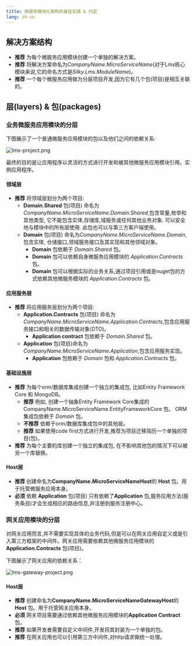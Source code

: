 ```yaml
---
title: 微服务模块化架构的最佳实践 & 约定
lang: zh-cn
---
```


## 解决方案结构

- **推荐** 为每个微服务应用模块创建一个单独的解决方案。
- **推荐** 将解决方案命名为*CompanyName.MicroServiceName*(对于Lms核心模块来说,它的命名方式是*Silky.Lms.ModuleName*)。
- **推荐** 一个每个微服务应用做为分层项目开发,因为它有几个包(项目)是相互关联的。

## 层(layers) & 包(packages)

### 业务微服务应用模块的分层

下图展示了一个普通微服务应用模块的包以及他们之间的依赖关系:

![lms-project.png](/assets/imgs/lms-project.png)

最终的目的是让应用程序以灵活的方式进行开发和被其他微服务应用模块引用。实例应用程序。

#### 领域层

- **推荐** 将领域层划分为两个项目:
   - **Domain.Shared** 包(项目) 命名为*CompanyName.MicroServiceName.Domain.Shared*,包含常量,枚举和其他类型, 它不能包含实体,存储库,域服务或任何其他业务对象. 可以安全地与模块中的所有层使用. 此包也可以与第三方客户端使用。
   - **Domain** 包(项目) 命名为*CompanyName.MicroServiceName.Domain*, 包含实体, 仓储接口,领域服务接口及其实现和其他领域对象。
      - **Domain** 包依赖于 *Domain.Shared* 包。
      - **Domain** 包可以依赖自身微服务应用模块的 *Application.Contracts* 包。
      - **Domain** 包可以根据实际的业务关系,通过项目引用或是nuget包的方式依赖其他微服务模块的 *Application.Contracts* 包。

#### 应用服务层
- **推荐** 将应用服务层划分为两个项目:
   - **Application.Contracts** 包(项目) 命名为*CompanyName.MicroServiceName.Application.Contracts*,包含应用服务接口和相关的数据传输对象(DTO)。
      - **Application contract** 包依赖于 *Domain.Shared* 包。
   - **Application** 包(项目)命名为*CompanyName.MicroServiceName.Application*,包含应用服务实现。
      - **Application** 包依赖于 *Domain* 包和 *Application.Contracts* 包。

#### 基础设施层
- **推荐** 为每个orm/数据库集成创建一个独立的集成包, 比如Entity Framework Core 和 MongoDB。
  - **推荐** 例如, 创建一个抽象Entity Framework Core集成的CompanyName.MicroServiceName.EntityFrameworkCore 包。 ORM 集成包依赖于 *Domain* 包。
  - **不推荐** 依赖于orm/数据库集成包中的其他层。
  - **推荐** 如果使用code first方式进行开发,推荐为项目迁移简历一个单独的项目(包)。
- **推荐** 为每个主要的库创建一个独立的集成包, 在不影响其他包的情况下可以被另一个库替换。

#### Host层
- **推荐** 创建命名为**CompanyName.MicroServiceNameHost**的 **Host** 包。用于托管微服务应用本身。
- **必须** 依赖 **Application** 包(项目) 只有依赖了**Application** 包,服务应用方法(服务条目)才会生成相应的路由信息,并注册到服务注册中心。

### 网关应用模块的分层

对网关应用而言,并不需要实现具体的业务代码,但是可以在网关应用自定义或是引入第三方框架的中间件。网关应用需要依赖其他微服务应用模块的 **Application.Contracts** 包(项目)。

下图展示了网关应用的依赖关系：

![lms-gateway-project.png](/assets/imgs/lms-gateway-project.png)

#### Host层
- **推荐** 创建命名为**CompanyName.MicroServiceNameGatewayHost**的 **Host** 包。用于托管网关应用本身。
- **必须** 网关项目需要通过依赖其他微服务应用模块的**Application Contract** 包。
- **推荐** 如果开发者需要自定义中间件,开发将其封装为一个单独的包。
- **推荐** 在网关应用也可以引用第三方中间件,对http请求做统一处理。